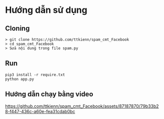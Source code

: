 # Hướng dẫn sử dụng 

## Cloning
```
> git clone https://github.com/ttkienn/spam_cmt_Facebook
> cd spam_cmt_Facebook
> Sửa nội dung trong file spam.py
```



## Run
```
pip3 install -r require.txt
python app.py
```
## Hướng dẫn chạy bằng video

https://github.com/ttkienn/spam_cmt_Facebook/assets/87187870/79b33b28-f447-436c-a60e-fea31cdab0bc
